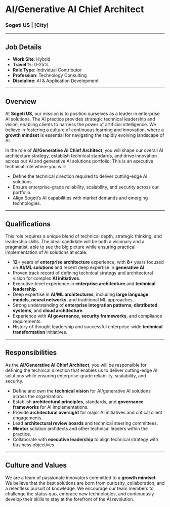 # AI/Generative AI Chief Architect
### Sogeti US | [City]
---
## Job Details
* **Work Site**: Hybrid
* **Travel %**: 0-25%
* **Role Type**: Individual Contributor
* **Profession**: Technology Consulting
* **Discipline**: AI & Application Development
---
## Overview
At **Sogeti US**, our mission is to position ourselves as a leader in enterprise AI solutions. The AI practice provides strategic technical leadership and vision, enabling clients to harness the power of artificial intelligence. We believe in fostering a culture of continuous learning and innovation, where a **growth mindset** is essential for navigating the rapidly evolving landscape of AI.

In the role of **AI/Generative AI Chief Architect**, you will shape our overall AI architecture strategy, establish technical standards, and drive innovation across our AI and generative AI solutions portfolio. This is an executive technical role where you will:
* Define the technical direction required to deliver cutting-edge AI solutions.
* Ensure enterprise-grade reliability, scalability, and security across our portfolio.
* Align Sogeti’s AI capabilities with market demands and emerging technologies.
---
## Qualifications
This role requires a unique blend of technical depth, strategic thinking, and leadership skills. The ideal candidate will be both a visionary and a pragmatist, able to see the big picture while ensuring practical implementation of AI solutions at scale.
* **12+** years of **enterprise architecture** experience, with **8+** years focused on **AI/ML solutions** and recent deep expertise in **generative AI**.
* Proven track record of defining technical strategy and architectural vision for complex **AI initiatives**.
* Executive-level experience in **enterprise architecture** and **technical leadership**.
* Deep expertise in **AI/ML architectures**, including **large language models**, **neural networks**, and traditional ML approaches.
* Strong understanding of **enterprise integration patterns**, **distributed systems**, and **cloud architecture**.
* Experience with **AI governance**, **security frameworks**, and compliance requirements.
* History of thought leadership and successful enterprise-wide **technical transformation** initiatives.
---
## Responsibilities
As the **AI/Generative AI Chief Architect**, you will be responsible for defining the technical direction that enables us to deliver cutting-edge AI solutions while ensuring enterprise-grade reliability, scalability, and security.
* Define and own the **technical vision** for AI/generative AI solutions across the organization.
* Establish **architectural principles**, standards, and **governance frameworks** for AI implementations.
* Provide **architectural oversight** for major AI initiatives and critical client engagements.
* Lead **architectural review boards** and technical steering committees.
* **Mentor** solution architects and other technical leaders within the practice.
* Collaborate with **executive leadership** to align technical strategy with business objectives.
---
## Culture and Values
We are a team of passionate innovators committed to a **growth mindset**. We believe that the best solutions are born from curiosity, collaboration, and a relentless pursuit of knowledge. We encourage our team members to challenge the status quo, embrace new technologies, and continuously develop their skills to stay at the forefront of the AI revolution.
	

